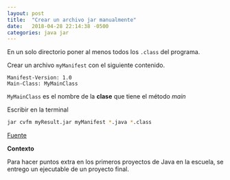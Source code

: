 ```yaml
---
layout: post
title:  "Crear un archivo jar manualmente"
date:   2018-04-28 22:14:38 -0500
categories: java jar
---
```

En un solo directorio poner al menos todos los `.class` del programa.

Crear un archivo `myManifest` con el siguiente contenido.
```
Manifest-Version: 1.0 
Main-Class: MyMainClass
```
`MyMainClass` es el nombre de la **clase** que tiene el método *main*

Escribir en la terminal

```bash
jar cvfm myResult.jar myManifest *.java *.class
```
[Fuente](http://www.cis.upenn.edu/~matuszek/cit597-2002/Pages/executable-jar-files.html)

**Contexto**

Para hacer puntos extra en los primeros proyectos de Java en la escuela, se entrego un ejecutable de un proyecto final.
